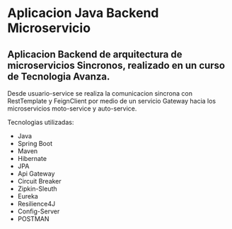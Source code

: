 # Aplicacion Java Backend Microservicio

## Aplicacion Backend de arquitectura de microservicios Sincronos, realizado en un curso de Tecnologia Avanza.

Desde usuario-service se realiza la comunicacion sincrona con RestTemplate y FeignClient por medio de un servicio Gateway hacia los microservicios moto-service y auto-service.

Tecnologias utilizadas:
- Java
- Spring Boot
- Maven
- Hibernate
- JPA
- Api Gateway
- Circuit Breaker
- Zipkin-Sleuth
- Eureka
- Resilience4J
- Config-Server
- POSTMAN
